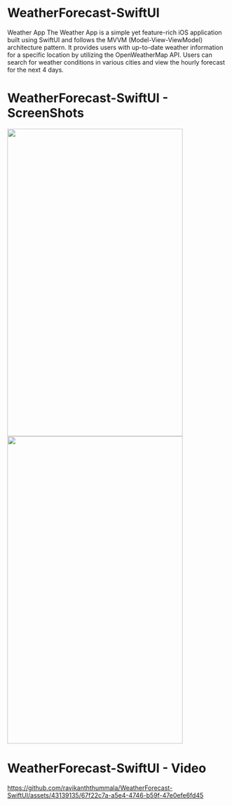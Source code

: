 # WeatherForecast-SwiftUI

Weather App
The Weather App is a simple yet feature-rich iOS application built using SwiftUI and follows the MVVM (Model-View-ViewModel) architecture pattern. 
It provides users with up-to-date weather information for a specific location by utilizing the OpenWeatherMap API. 
Users can search for weather conditions in various cities and view the hourly forecast for the next 4 days.


# WeatherForecast-SwiftUI - ScreenShots

<img src="https://github.com/ravikanththummala/WeatherForecast-SwiftUI/assets/43139135/ff7caeba-4429-4d12-a82e-acae99440a3a" width="400" height="700">

<img src="https://github.com/ravikanththummala/WeatherForecast-SwiftUI/assets/43139135/6846fadc-9c94-45f6-bd09-24b5bc86652a" width="400" height="700">


# WeatherForecast-SwiftUI - Video

https://github.com/ravikanththummala/WeatherForecast-SwiftUI/assets/43139135/67f22c7a-a5e4-4746-b59f-47e0efe6fd45
